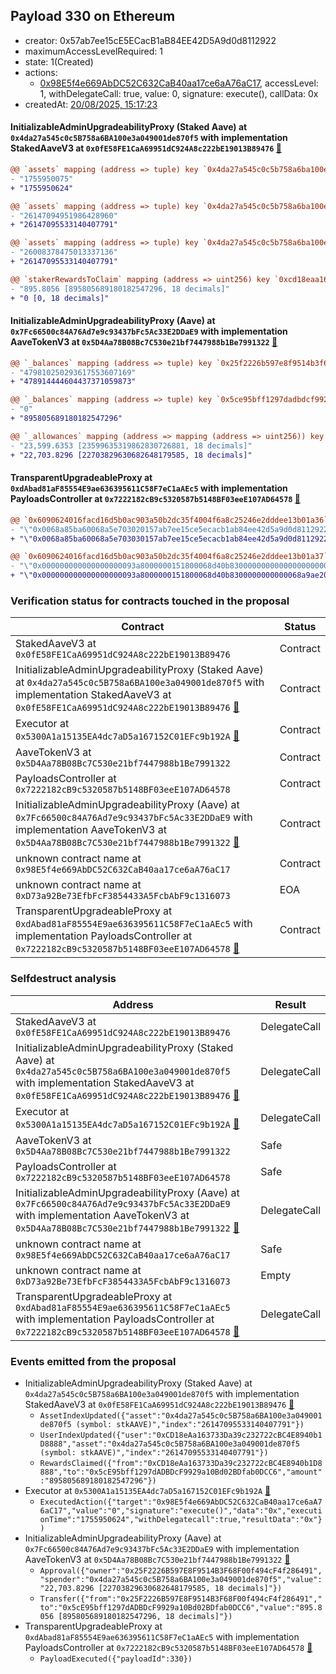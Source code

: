 ## Payload 330 on Ethereum

- creator: 0x57ab7ee15cE5ECacB1aB84EE42D5A9d0d8112922
- maximumAccessLevelRequired: 1
- state: 1(Created)
- actions:
  - [0x98E5f4e669AbDC52C632CaB40aa17ce6aA76aC17](https://etherscan.io/tx/0x98E5f4e669AbDC52C632CaB40aa17ce6aA76aC17), accessLevel: 1, withDelegateCall: true, value: 0, signature: execute(), callData: 0x
- createdAt: [20/08/2025, 15:17:23](https://etherscan.io/tx/0xe1d0534dfcfe7c427512b4879fee2075e70ebd8b62ddfeee4737e0d5a9a99eba)

#### InitializableAdminUpgradeabilityProxy (Staked Aave) at `0x4da27a545c0c5B758a6BA100e3a049001de870f5` with implementation StakedAaveV3 at `0x0fE58FE1CaA69951dC924A8c222bE19013B89476` [:ghost:](https://github.com/bgd-labs/aave-address-book  "AaveSafetyModule.STK_AAVE")

```diff
@@ `assets` mapping (address => tuple) key `0x4da27a545c0c5b758a6ba100e3a049001de870f5`.lastUpdateTimestamp @@
- "1755950075"
+ "1755950624"

@@ `assets` mapping (address => tuple) key `0x4da27a545c0c5b758a6ba100e3a049001de870f5`.index @@
- "26147094951986428960"
+ "26147095533140407791"

@@ `assets` mapping (address => tuple) key `0x4da27a545c0c5b758a6ba100e3a049001de870f5`.users.0xcd18eaa163733da39c232722cbc4e8940b1d8888 @@
- "26008378475013337136"
+ "26147095533140407791"

@@ `stakerRewardsToClaim` mapping (address => uint256) key `0xcd18eaa163733da39c232722cbc4e8940b1d8888` @@
- "895.8056 [895805689180182547296, 18 decimals]"
+ "0 [0, 18 decimals]"

```
#### InitializableAdminUpgradeabilityProxy (Aave) at `0x7Fc66500c84A76Ad7e9c93437bFc5Ac33E2DDaE9` with implementation AaveTokenV3 at `0x5D4Aa78B08Bc7C530e21bf7447988b1Be7991322` [:ghost:](https://github.com/bgd-labs/aave-address-book  "AaveV2Ethereum.ASSETS.AAVE.UNDERLYING")

```diff
@@ `_balances` mapping (address => tuple) key `0x25f2226b597e8f9514b3f68f00f494cf4f286491`.balance @@
- "479810250293617553607169"
+ "478914444604437371059873"

@@ `_balances` mapping (address => tuple) key `0x5ce95bff1297dadbdcf9929a10bd02bdfab0dcc6`.balance @@
- "0"
+ "895805689180182547296"

@@ `_allowances` mapping (address => mapping (address => uint256)) key `0x25f2226b597e8f9514b3f68f00f494cf4f286491`.0x4da27a545c0c5b758a6ba100e3a049001de870f5 @@
- "23,599.6353 [23599635319862830726881, 18 decimals]"
+ "22,703.8296 [22703829630682648179585, 18 decimals]"

```
#### TransparentUpgradeableProxy at `0xdAbad81aF85554E9ae636395611C58F7eC1aAEc5` with implementation PayloadsController at `0x7222182cB9c5320587b5148BF03eeE107AD64578` [:ghost:](https://github.com/bgd-labs/aave-address-book  "GovernanceV3Ethereum.PAYLOADS_CONTROLLER")

```diff
@@ `0x6090624016facd16d5b0ac903a50b2dc35f4004f6a8c25246e2dddee13b01a36` raw  @@
- "\"0x0068a85ba60068a5e703020157ab7ee15ce5ecacb1ab84ee42d5a9d0d8112922\""
+ "\"0x0068a85ba60068a5e703030157ab7ee15ce5ecacb1ab84ee42d5a9d0d8112922\""

@@ `0x6090624016facd16d5b0ac903a50b2dc35f4004f6a8c25246e2dddee13b01a37` raw  @@
- "\"0x000000000000000000093a8000000151800068d40b8300000000000000000000\""
+ "\"0x000000000000000000093a8000000151800068d40b8300000000000068a9ae20\""

```
### Verification status for contracts touched in the proposal

| Contract | Status |
|---------|------------|
| StakedAaveV3 at `0x0fE58FE1CaA69951dC924A8c222bE19013B89476` | Contract |
| InitializableAdminUpgradeabilityProxy (Staked Aave) at `0x4da27a545c0c5B758a6BA100e3a049001de870f5` with implementation StakedAaveV3 at `0x0fE58FE1CaA69951dC924A8c222bE19013B89476` [:ghost:](https://github.com/bgd-labs/aave-address-book  "AaveSafetyModule.STK_AAVE") | Contract |
| Executor at `0x5300A1a15135EA4dc7aD5a167152C01EFc9b192A` [:ghost:](https://github.com/bgd-labs/aave-address-book  "AaveV2Ethereum.POOL_ADMIN") | Contract |
| AaveTokenV3 at `0x5D4Aa78B08Bc7C530e21bf7447988b1Be7991322` | Contract |
| PayloadsController at `0x7222182cB9c5320587b5148BF03eeE107AD64578` | Contract |
| InitializableAdminUpgradeabilityProxy (Aave) at `0x7Fc66500c84A76Ad7e9c93437bFc5Ac33E2DDaE9` with implementation AaveTokenV3 at `0x5D4Aa78B08Bc7C530e21bf7447988b1Be7991322` [:ghost:](https://github.com/bgd-labs/aave-address-book  "AaveV2Ethereum.ASSETS.AAVE.UNDERLYING") | Contract |
| unknown contract name at `0x98E5f4e669AbDC52C632CaB40aa17ce6aA76aC17` | Contract |
| unknown contract name at `0xD73a92Be73EfbFcF3854433A5FcbAbF9c1316073` | EOA |
| TransparentUpgradeableProxy at `0xdAbad81aF85554E9ae636395611C58F7eC1aAEc5` with implementation PayloadsController at `0x7222182cB9c5320587b5148BF03eeE107AD64578` [:ghost:](https://github.com/bgd-labs/aave-address-book  "GovernanceV3Ethereum.PAYLOADS_CONTROLLER") | Contract |

### Selfdestruct analysis

| Address | Result |
|---------|------------|
| StakedAaveV3 at `0x0fE58FE1CaA69951dC924A8c222bE19013B89476` | DelegateCall |
| InitializableAdminUpgradeabilityProxy (Staked Aave) at `0x4da27a545c0c5B758a6BA100e3a049001de870f5` with implementation StakedAaveV3 at `0x0fE58FE1CaA69951dC924A8c222bE19013B89476` [:ghost:](https://github.com/bgd-labs/aave-address-book  "AaveSafetyModule.STK_AAVE") | DelegateCall |
| Executor at `0x5300A1a15135EA4dc7aD5a167152C01EFc9b192A` [:ghost:](https://github.com/bgd-labs/aave-address-book  "AaveV2Ethereum.POOL_ADMIN") | DelegateCall |
| AaveTokenV3 at `0x5D4Aa78B08Bc7C530e21bf7447988b1Be7991322` | Safe |
| PayloadsController at `0x7222182cB9c5320587b5148BF03eeE107AD64578` | Safe |
| InitializableAdminUpgradeabilityProxy (Aave) at `0x7Fc66500c84A76Ad7e9c93437bFc5Ac33E2DDaE9` with implementation AaveTokenV3 at `0x5D4Aa78B08Bc7C530e21bf7447988b1Be7991322` [:ghost:](https://github.com/bgd-labs/aave-address-book  "AaveV2Ethereum.ASSETS.AAVE.UNDERLYING") | DelegateCall |
| unknown contract name at `0x98E5f4e669AbDC52C632CaB40aa17ce6aA76aC17` | Safe |
| unknown contract name at `0xD73a92Be73EfbFcF3854433A5FcbAbF9c1316073` | Empty |
| TransparentUpgradeableProxy at `0xdAbad81aF85554E9ae636395611C58F7eC1aAEc5` with implementation PayloadsController at `0x7222182cB9c5320587b5148BF03eeE107AD64578` [:ghost:](https://github.com/bgd-labs/aave-address-book  "GovernanceV3Ethereum.PAYLOADS_CONTROLLER") | DelegateCall |

### Events emitted from the proposal

- InitializableAdminUpgradeabilityProxy (Staked Aave) at `0x4da27a545c0c5B758a6BA100e3a049001de870f5` with implementation StakedAaveV3 at `0x0fE58FE1CaA69951dC924A8c222bE19013B89476` [:ghost:](https://github.com/bgd-labs/aave-address-book  "AaveSafetyModule.STK_AAVE")
  - `AssetIndexUpdated({"asset":"0x4da27a545c0c5B758a6BA100e3a049001de870f5 (symbol: stkAAVE)","index":"26147095533140407791"})`
  - `UserIndexUpdated({"user":"0xCD18eAa163733Da39c232722cBC4E8940b1D8888","asset":"0x4da27a545c0c5B758a6BA100e3a049001de870f5 (symbol: stkAAVE)","index":"26147095533140407791"})`
  - `RewardsClaimed({"from":"0xCD18eAa163733Da39c232722cBC4E8940b1D8888","to":"0x5cE95bff1297dADBDcF9929a10Bd02BDfab0DCC6","amount":"895805689180182547296"})`
- Executor at `0x5300A1a15135EA4dc7aD5a167152C01EFc9b192A` [:ghost:](https://github.com/bgd-labs/aave-address-book  "AaveV2Ethereum.POOL_ADMIN")
  - `ExecutedAction({"target":"0x98E5f4e669AbDC52C632CaB40aa17ce6aA76aC17","value":"0","signature":"execute()","data":"0x","executionTime":"1755950624","withDelegatecall":true,"resultData":"0x"})`
- InitializableAdminUpgradeabilityProxy (Aave) at `0x7Fc66500c84A76Ad7e9c93437bFc5Ac33E2DDaE9` with implementation AaveTokenV3 at `0x5D4Aa78B08Bc7C530e21bf7447988b1Be7991322` [:ghost:](https://github.com/bgd-labs/aave-address-book  "AaveV2Ethereum.ASSETS.AAVE.UNDERLYING")
  - `Approval({"owner":"0x25F2226B597E8F9514B3F68F00f494cF4f286491","spender":"0x4da27a545c0c5B758a6BA100e3a049001de870f5","value":"22,703.8296 [22703829630682648179585, 18 decimals]"})`
  - `Transfer({"from":"0x25F2226B597E8F9514B3F68F00f494cF4f286491","to":"0x5cE95bff1297dADBDcF9929a10Bd02BDfab0DCC6","value":"895.8056 [895805689180182547296, 18 decimals]"})`
- TransparentUpgradeableProxy at `0xdAbad81aF85554E9ae636395611C58F7eC1aAEc5` with implementation PayloadsController at `0x7222182cB9c5320587b5148BF03eeE107AD64578` [:ghost:](https://github.com/bgd-labs/aave-address-book  "GovernanceV3Ethereum.PAYLOADS_CONTROLLER")
  - `PayloadExecuted({"payloadId":330})`

